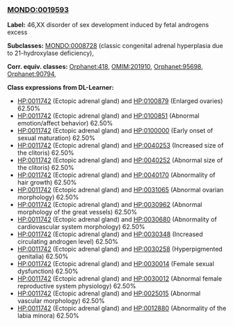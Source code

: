 
### [MONDO:0019593](http://purl.obolibrary.org/obo/MONDO_0019593)
**Label:** 46,XX disorder of sex development induced by fetal androgens excess

**Subclasses:** [MONDO:0008728](http://purl.obolibrary.org/obo/MONDO_0008728) (classic congenital adrenal hyperplasia due to 21-hydroxylase deficiency), 

**Corr. equiv. classes:** [Orphanet:418](http://www.orpha.net/ORDO/Orphanet_418), [OMIM:201910](http://purl.obolibrary.org/obo/OMIM_201910), [Orphanet:95698](http://www.orpha.net/ORDO/Orphanet_95698), [Orphanet:90794](http://www.orpha.net/ORDO/Orphanet_90794), 

**Class expressions from DL-Learner:**

- [HP:0011742](http://purl.obolibrary.org/obo/HP_0011742) (Ectopic adrenal gland) and [HP:0100879](http://purl.obolibrary.org/obo/HP_0100879) (Enlarged ovaries) 62.50%
- [HP:0011742](http://purl.obolibrary.org/obo/HP_0011742) (Ectopic adrenal gland) and [HP:0100851](http://purl.obolibrary.org/obo/HP_0100851) (Abnormal emotion/affect behavior) 62.50%
- [HP:0011742](http://purl.obolibrary.org/obo/HP_0011742) (Ectopic adrenal gland) and [HP:0100000](http://purl.obolibrary.org/obo/HP_0100000) (Early onset of sexual maturation) 62.50%
- [HP:0011742](http://purl.obolibrary.org/obo/HP_0011742) (Ectopic adrenal gland) and [HP:0040253](http://purl.obolibrary.org/obo/HP_0040253) (Increased size of the clitoris) 62.50%
- [HP:0011742](http://purl.obolibrary.org/obo/HP_0011742) (Ectopic adrenal gland) and [HP:0040252](http://purl.obolibrary.org/obo/HP_0040252) (Abnormal size of the clitoris) 62.50%
- [HP:0011742](http://purl.obolibrary.org/obo/HP_0011742) (Ectopic adrenal gland) and [HP:0040170](http://purl.obolibrary.org/obo/HP_0040170) (Abnormality of hair growth) 62.50%
- [HP:0011742](http://purl.obolibrary.org/obo/HP_0011742) (Ectopic adrenal gland) and [HP:0031065](http://purl.obolibrary.org/obo/HP_0031065) (Abnormal ovarian morphology) 62.50%
- [HP:0011742](http://purl.obolibrary.org/obo/HP_0011742) (Ectopic adrenal gland) and [HP:0030962](http://purl.obolibrary.org/obo/HP_0030962) (Abnormal morphology of the great vessels) 62.50%
- [HP:0011742](http://purl.obolibrary.org/obo/HP_0011742) (Ectopic adrenal gland) and [HP:0030680](http://purl.obolibrary.org/obo/HP_0030680) (Abnormality of cardiovascular system morphology) 62.50%
- [HP:0011742](http://purl.obolibrary.org/obo/HP_0011742) (Ectopic adrenal gland) and [HP:0030348](http://purl.obolibrary.org/obo/HP_0030348) (Increased circulating androgen level) 62.50%
- [HP:0011742](http://purl.obolibrary.org/obo/HP_0011742) (Ectopic adrenal gland) and [HP:0030258](http://purl.obolibrary.org/obo/HP_0030258) (Hyperpigmented genitalia) 62.50%
- [HP:0011742](http://purl.obolibrary.org/obo/HP_0011742) (Ectopic adrenal gland) and [HP:0030014](http://purl.obolibrary.org/obo/HP_0030014) (Female sexual dysfunction) 62.50%
- [HP:0011742](http://purl.obolibrary.org/obo/HP_0011742) (Ectopic adrenal gland) and [HP:0030012](http://purl.obolibrary.org/obo/HP_0030012) (Abnormal female reproductive system physiology) 62.50%
- [HP:0011742](http://purl.obolibrary.org/obo/HP_0011742) (Ectopic adrenal gland) and [HP:0025015](http://purl.obolibrary.org/obo/HP_0025015) (Abnormal vascular morphology) 62.50%
- [HP:0011742](http://purl.obolibrary.org/obo/HP_0011742) (Ectopic adrenal gland) and [HP:0012880](http://purl.obolibrary.org/obo/HP_0012880) (Abnormality of the labia minora) 62.50%


